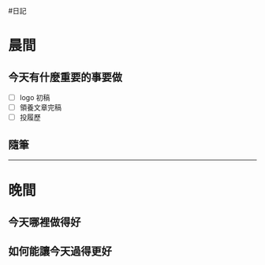 #日記 
# 晨間

## 今天有什麼重要的事要做
- [ ] logo 初稿
- [ ] 領養文章完稿
- [ ] 投履歷

## 隨筆

---

# 晚間

## 今天哪裡做得好

## 如何能讓今天過得更好
